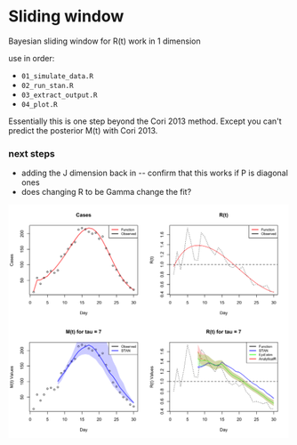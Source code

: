 # Sliding window

Bayesian sliding window for R(t) work in 1 dimension

use in order:
* `01_simulate_data.R`
* `02_run_stan.R`
* `03_extract_output.R`
* `04_plot.R`

Essentially this is one step beyond the Cori 2013 method. Except you can't predict the posterior M(t) with Cori 2013.

### next steps
* adding the J dimension back in -- confirm that this works if P is diagonal ones
* does changing R to be Gamma change the fit?

![Alt text](plot.png)


